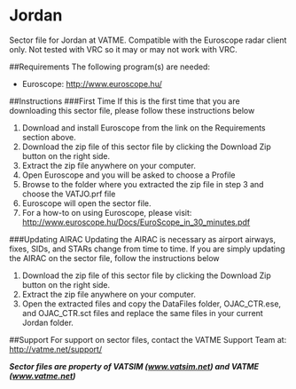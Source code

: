 Jordan
========

Sector file for Jordan at VATME. Compatible with the Euroscope radar client only. Not tested with VRC so it may or may not work with VRC.

##Requirements
The following program(s) are needed:

* Euroscope: http://www.euroscope.hu/

##Instructions
###First Time
If this is the first time that you are downloading this sector file, please follow these instructions below

1. Download and install Euroscope from the link on the Requirements section above.
2. Download the zip file of this sector file by clicking the Download Zip button on the right side.
3. Extract the zip file anywhere on your computer.
4. Open Euroscope and you will be asked to choose a Profile
5. Browse to the folder where you extracted the zip file in step 3 and choose the VATJO.prf file
6. Euroscope will open the sector file.
7. For a how-to on using Euroscope, please visit: http://www.euroscope.hu/Docs/EuroScope_in_30_minutes.pdf

###Updating AIRAC
Updating the AIRAC is necessary as airport airways, fixes, SIDs, and STARs change from time to time. If you are simply updating the AIRAC on the sector file, follow the instructions below

1. Download the zip file of this sector file by clicking the Download Zip button on the right side.
2. Extract the zip file anywhere on your computer.
3. Open the extracted files and copy the DataFiles folder, OJAC_CTR.ese, and OJAC_CTR.sct files and replace the same files in your current Jordan folder.

##Support
For support on sector files, contact the VATME Support Team at: http://vatme.net/support/

***Sector files are property of VATSIM (www.vatsim.net) and VATME (www.vatme.net)***
